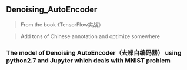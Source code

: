 ## Denoising_AutoEncoder

> From the book 《TensorFlow实战》 

> Add tons of Chinese annotation and optimize somewhere

### The model of Denoising AutoEncoder（去噪自编码器） using python2.7 and Jupyter which deals with MNIST problem
